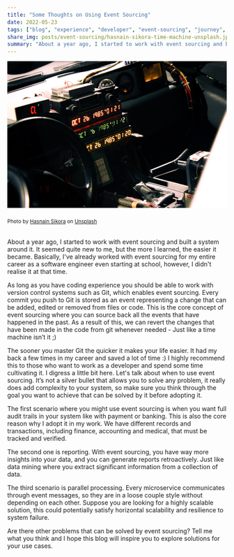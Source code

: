```yaml
---
title: "Some Thoughts on Using Event Sourcing" 
date: 2022-05-23
tags: ["blog", "experience", "developer", "event-sourcing", "journey", "architecture"]
share_img: posts/event-sourcing/hasnain-sikora-time-machine-unsplash.jpg
summary: "About a year ago, I started to work with event sourcing and built a system around it. It seemed quite..."
---
```


![image](hasnain-sikora-time-machine-unsplash.jpg)
<div class="cn"><sub>
Photo by <a class="au lc" target="_blank" href="https://unsplash.com/@hasnainsikora?utm_source=unsplash&utm_medium=referral&utm_content=creditCopyText">Hasnain Sikora</a> on <a class="au lc" target="_blank" href="https://unsplash.com/s/photos/delorean?utm_source=unsplash&utm_medium=referral&utm_content=creditCopyText">Unsplash</a>
</sub></div>

<br/>

About a year ago, I started to work with event sourcing and built a system around it. It seemed quite new to me, but the more I learned, the easier it became. Basically, I've already worked with event sourcing for my entire career as a software engineer even starting at school, however, I didn't realise it at that time.

As long as you have coding experience you should be able to work with version control systems such as Git, which enables event sourcing. Every commit you push to Git is stored as an event representing a change that can be added, edited or removed from files or code. This is the core concept of event sourcing where you can source back all the events that have happened in the past. As a result of this, we can revert the changes that have been made in the code from git whenever needed - Just like a time machine isn’t it ;)

The sooner you master Git the quicker it makes your life easier. It had my back a few times in my career and saved a lot of time :) I highly recommend this to those who want to work as a developer and spend some time cultivating it. I digress a little bit here. Let's talk about when to use event sourcing. It’s not a silver bullet that allows you to solve any problem, it really does add complexity to your system, so make sure you think through the goal you want to achieve that can be solved by it before adopting it.

The first scenario where you might use event sourcing is when you want full audit trails in your system like with payment or banking. This is also the core reason why I adopt it in my work. We have different records and transactions, including finance, accounting and medical, that must be tracked and verified.

The second one is reporting. With event sourcing, you have way more insights into your data, and you can generate reports retroactively. Just like data mining where you extract significant information from a collection of data.

The third scenario is parallel processing. Every microservice communicates through event messages, so they are in a loose couple style without depending on each other. Suppose you are looking for a highly scalable solution, this could potentially satisfy horizontal scalability and resilience to system failure.

Are there other problems that can be solved by event sourcing? Tell me what you think and I hope this blog will inspire you to explore solutions for your use cases.